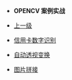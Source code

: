 
- **OPENCV  案例实战**


- [上一级](/ComputerVision/README.md)

- [信用卡数字识别](templateMatching.md)
- [自动透视变换](autoPerspective.md)
- [图片拼接](imageStich.md)